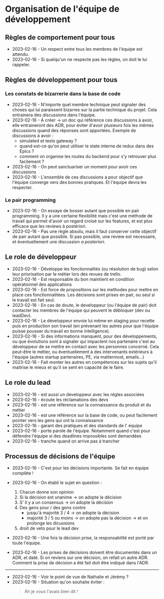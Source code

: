 # Organisation de l'équipe de développement

## Règles de comportement pour tous

- 2023-02-16 - Un respect entre tous les membres de l'équipe est attendu.
- 2023-02-16 - Si quelqu'un ne respecte pas les règles, on doit le lui rappeler.

## Règles de développement pour tous

### Les constats de bizarrerie dans la base de code

- 2023-02-16 - N'importe quel membre technique peut signaler des choses qui lui paraissent bizarres sur la partie technique du projet. Cela entrainera des discussions dans l'équipe.
- 2023-02-16 - À créer -> un doc qui référence ces discussions à avoir, elle entraineront des ADR, pour éviter d'avoir plusieurs fois les mêmes discussions quand des réponses sont apportées. Exemple de discussions à avoir :
  - simulated et tests gateway ?
  - quand est-ce qu'on peut utiliser le state interne de redux dans des Epics ?
  - comment on organise les routes du backend pour s'y retrouver plus facilement ?
- 2023-02-16 - On peut sanctuariser un moment pour avoir ces discussions
- 2023-02-16 - L'ensemble de ces discussions a pour objectif que l'équipe converge vers des bonnes pratiques. Et l'équipe devra les respecter.

### Le pair programming

- 2023-02-16 - On essaye de bosser autant que possible en pair programming. Il y a une certaine flexibilité mais c'est une méthode de travail qui permet d'avoir un regard croisé sur les features, et est plus efficace que les reviews à postériori.
- 2023-02-16 - Pas une règle absolu, mais il faut conserver cette objectif de pair autant que possible. Si pas possible, une review est necessaire, et éventuellement une discussion _a posteriori_.

## Le role de développeur

- 2023-02-16 - Développe les fonctionnalités (ou résolution de bug) selon leur priorisation par le métier lors des revues de trello.
- 2023-02-16 - Est responsable du bon maintient en condition opérationnel des applications
- 2023-02-16 - Est force de propositions sur les methodes pour mettre en place ces fonctionnalitées. Les décisions sont prises en pair, ou seul si le travail est fait seul.
- 2023-02-16 - En cas de doute, le developpeur (ou l'équipe de pair) doit contacter les membres de l'équipe qui peuvent le débloquer (dev ou leadDev).
- 2023-02-16 - Le développeur envoie lui même en staging pour recette puis en production son travail (en prévenant les autres pour que l'équipe puisse pousser du travail en bonne intelligence).
- 2023-02-16 - Si des informations manquent, pour des développements, ou que évolutions sont à signaler qui impactent nos partenaire c'est au développeur de se mettre en contact avec les personnes concerné. Cela peut-être le métier, ou éventuellement à des intervenants extérieurs à l'équipe (autres startup partenaires, PE, via mattermost, emails...)
- 2023-02-16 - Fait monter les autres en compétences sur les sujets qu'il maitrise le mieux et qu'il se sent en capacité de le faire.

## Le role du lead

- 2023-02-16 - est aussi un developpeur avec les régles associées
- 2023-02-16 - écoute les réclamations des devs
- 2023-02-16 - est une référence sur la connaissance du produit et du métier
- 2023-02-16 - est une référence sur la base de code, ou peut facilement pointer vers les gens qui ont la connaissance
- 2023-02-16 - garant des pratiques et des standards de l' équipe
- 2023-02-16 - porte parole de l'équipe. Notamment quand c'est pour défendre l'équipe si des deadlines impossibles sont demandées
- 2023-02-16 - tranche quand on arrive pas à trancher

## Processus de décisions de l'équipe

- 2023-02-16 - C'est pour les décisions importante. Se fait en équipe complète !

- 2023-02-16 - On établi le sujet en question :

  1. Chacun donne son opinion
  2. Si la décision est unanime -> on adopte la décision
  3. S' il y a un consensus -> on adopte la décision
  4. Des gens pour / des gens contre
     - jusqu'à majorité 3 / 4 -> on adopte la décision
     - majorité 3 / 5 ou moins -> on adopte pas la décision -> et on prolonge les dicussions
  5. droit de veto pour le lead dev

- 2023-02-16 - Une fois la décision prise, la responsabilité est porté par toute l'équipe.

- 2023-02-16 - Les prises de décisions doivent être documentés dans un ADR, et daté. Si on reviens sur une décision, on refait un autre ADR. Comment la prise de décision a été fait doit être indiqué dans l'ADR.

---

- 2023-02-16 - Voir le point de vue de Nathalie et Jérémy ?
- 2023-02-16 - Situation qu'on souhaite éviter :
  > Ah je vous l'avais bien dit !
